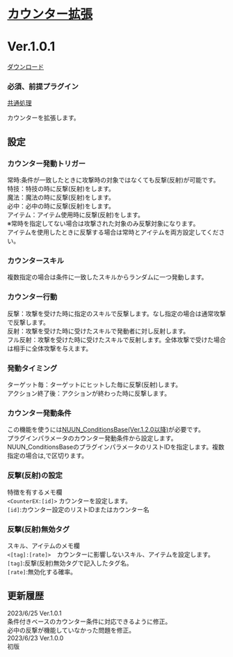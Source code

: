 # [カウンター拡張](https://raw.githubusercontent.com/nuun888/MZ/master/NUUN_CounterEX.js)
# Ver.1.0.1
[ダウンロード](https://raw.githubusercontent.com/nuun888/MZ/master/NUUN_CounterEX.js)

### 必須、前提プラグイン
[共通処理](https://github.com/nuun888/MZ/blob/master/README/Base.md)  

カウンターを拡張します。  

## 設定
### カウンター発動トリガー
常時:条件が一致したときに攻撃時の対象ではなくても反撃(反射)が可能です。  
特技：特技の時に反撃(反射)をします。  
魔法：魔法の時に反撃(反射)をします。  
必中：必中の時に反撃(反射)をします。  
アイテム：アイテム使用時に反撃(反射)をします。  
※常時を指定してない場合は攻撃された対象のみ反撃対象になります。  
アイテムを使用したときに反撃する場合は常時とアイテムを両方設定してください。  

### カウンタースキル
複数指定の場合は条件に一致したスキルからランダムに一つ発動します。  

### カウンター行動
反撃：攻撃を受けた時に指定のスキルで反撃します。なし指定の場合は通常攻撃で反撃します。  
反射：攻撃を受けた時に受けたスキルで発動者に対し反射します。  
フル反射：攻撃を受けた時に受けたスキルで反射します。全体攻撃で受けた場合は相手に全体攻撃を与えます。  

### 発動タイミング
ターゲット毎：ターゲットにヒットした毎に反撃(反射)します。  
アクション終了後：アクションが終わった時に反撃します。  

### カウンター発動条件
この機能を使うには[NUUN_ConditionsBase(Ver.1.2.0以降)](https://github.com/nuun888/MZ/blob/master/README/ConditionsBase.md)が必要です。  
プラグインパラメータのカウンター発動条件から設定します。  
NUUN_ConditionsBaseのプラグインパラメータのリストIDを指定します。複数指定の場合は,で区切ります。  

### 反撃(反射)の設定
特徴を有するメモ欄  
`<CounterEX:[id]>` カウンターを設定します。  
`[id]`:カウンター設定のリストIDまたはカウンター名  

### 反撃(反射)無効タグ  
スキル、アイテムのメモ欄  
`<[tag]:[rate]>`　カウンターに影響しないスキル、アイテムを設定します。  
`[tag]`:反撃(反射)無効タグで記入したタグ名。  
`[rate]`:無効化する確率。  

## 更新履歴
2023/6/25 Ver.1.0.1  
条件付きベースのカウンター条件に対応できるように修正。  
必中の反撃が機能していなかった問題を修正。  
2023/6/23 Ver.1.0.0  
初版  
